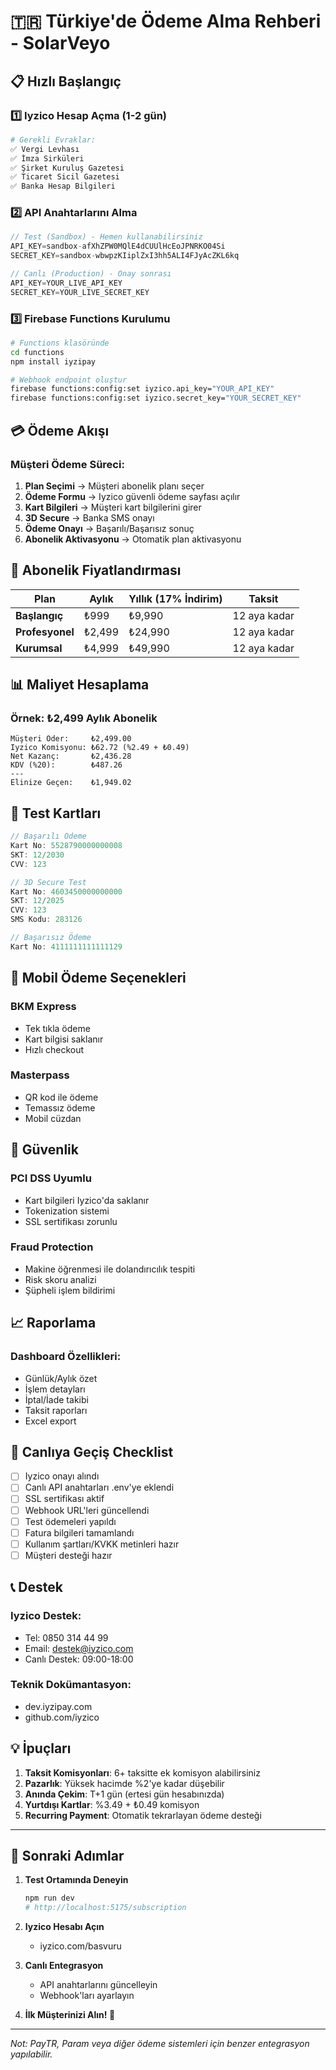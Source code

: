 # 🇹🇷 Türkiye'de Ödeme Alma Rehberi - SolarVeyo

## 📋 Hızlı Başlangıç

### 1️⃣ Iyzico Hesap Açma (1-2 gün)
```bash
# Gerekli Evraklar:
✅ Vergi Levhası
✅ İmza Sirküleri
✅ Şirket Kuruluş Gazetesi
✅ Ticaret Sicil Gazetesi
✅ Banka Hesap Bilgileri
```

### 2️⃣ API Anahtarlarını Alma
```javascript
// Test (Sandbox) - Hemen kullanabilirsiniz
API_KEY=sandbox-afXhZPW0MQlE4dCUUlHcEoJPNRKO04Si
SECRET_KEY=sandbox-wbwpzKIiplZxI3hh5ALI4FJyAcZKL6kq

// Canlı (Production) - Onay sonrası
API_KEY=YOUR_LIVE_API_KEY
SECRET_KEY=YOUR_LIVE_SECRET_KEY
```

### 3️⃣ Firebase Functions Kurulumu
```bash
# Functions klasöründe
cd functions
npm install iyzipay

# Webhook endpoint oluştur
firebase functions:config:set iyzico.api_key="YOUR_API_KEY"
firebase functions:config:set iyzico.secret_key="YOUR_SECRET_KEY"
```

## 💳 Ödeme Akışı

### Müşteri Ödeme Süreci:
1. **Plan Seçimi** → Müşteri abonelik planı seçer
2. **Ödeme Formu** → Iyzico güvenli ödeme sayfası açılır
3. **Kart Bilgileri** → Müşteri kart bilgilerini girer
4. **3D Secure** → Banka SMS onayı
5. **Ödeme Onayı** → Başarılı/Başarısız sonuç
6. **Abonelik Aktivasyonu** → Otomatik plan aktivasyonu

## 🎯 Abonelik Fiyatlandırması

| Plan | Aylık | Yıllık (17% İndirim) | Taksit |
|------|-------|---------------------|---------|
| **Başlangıç** | ₺999 | ₺9,990 | 12 aya kadar |
| **Profesyonel** | ₺2,499 | ₺24,990 | 12 aya kadar |
| **Kurumsal** | ₺4,999 | ₺49,990 | 12 aya kadar |

## 📊 Maliyet Hesaplama

### Örnek: ₺2,499 Aylık Abonelik
```
Müşteri Öder:     ₺2,499.00
Iyzico Komisyonu: ₺62.72 (%2.49 + ₺0.49)
Net Kazanç:       ₺2,436.28
KDV (%20):        ₺487.26
---
Elinize Geçen:    ₺1,949.02
```

## 🔧 Test Kartları

```javascript
// Başarılı Ödeme
Kart No: 5528790000000008
SKT: 12/2030
CVV: 123

// 3D Secure Test
Kart No: 4603450000000000
SKT: 12/2025
CVV: 123
SMS Kodu: 283126

// Başarısız Ödeme
Kart No: 4111111111111129
```

## 📱 Mobil Ödeme Seçenekleri

### BKM Express
- Tek tıkla ödeme
- Kart bilgisi saklanır
- Hızlı checkout

### Masterpass
- QR kod ile ödeme
- Temassız ödeme
- Mobil cüzdan

## 🔐 Güvenlik

### PCI DSS Uyumlu
- Kart bilgileri Iyzico'da saklanır
- Tokenization sistemi
- SSL sertifikası zorunlu

### Fraud Protection
- Makine öğrenmesi ile dolandırıcılık tespiti
- Risk skoru analizi
- Şüpheli işlem bildirimi

## 📈 Raporlama

### Dashboard Özellikleri:
- Günlük/Aylık özet
- İşlem detayları
- İptal/İade takibi
- Taksit raporları
- Excel export

## 🚀 Canlıya Geçiş Checklist

- [ ] Iyzico onayı alındı
- [ ] Canlı API anahtarları .env'ye eklendi
- [ ] SSL sertifikası aktif
- [ ] Webhook URL'leri güncellendi
- [ ] Test ödemeleri yapıldı
- [ ] Fatura bilgileri tamamlandı
- [ ] Kullanım şartları/KVKK metinleri hazır
- [ ] Müşteri desteği hazır

## 📞 Destek

### Iyzico Destek:
- Tel: 0850 314 44 99
- Email: destek@iyzico.com
- Canlı Destek: 09:00-18:00

### Teknik Dokümantasyon:
- dev.iyzipay.com
- github.com/iyzico

## 💡 İpuçları

1. **Taksit Komisyonları**: 6+ taksitte ek komisyon alabilirsiniz
2. **Pazarlık**: Yüksek hacimde %2'ye kadar düşebilir
3. **Anında Çekim**: T+1 gün (ertesi gün hesabınızda)
4. **Yurtdışı Kartlar**: %3.49 + ₺0.49 komisyon
5. **Recurring Payment**: Otomatik tekrarlayan ödeme desteği

---

## 🎯 Sonraki Adımlar

1. **Test Ortamında Deneyin**
   ```bash
   npm run dev
   # http://localhost:5175/subscription
   ```

2. **Iyzico Hesabı Açın**
   - iyzico.com/basvuru

3. **Canlı Entegrasyon**
   - API anahtarlarını güncelleyin
   - Webhook'ları ayarlayın

4. **İlk Müşterinizi Alın! 🎉**

---

*Not: PayTR, Param veya diğer ödeme sistemleri için benzer entegrasyon yapılabilir.*
